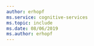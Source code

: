 ```yaml
---
author: erhopf
ms.service: cognitive-services
ms.topic: include
ms.date: 08/06/2019
ms.author: erhopf
---
```

